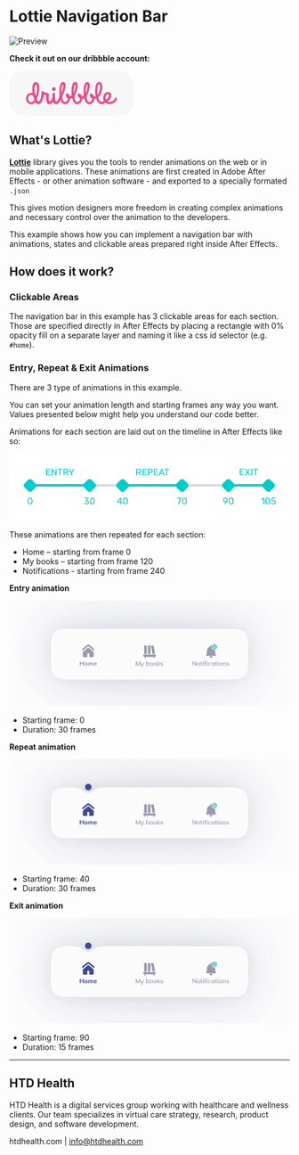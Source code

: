 # Lottie Navigation Bar

![Preview](readme/preview.gif)

**Check it out on our dribbble account:**

[![Dribbble](readme/dribbble.svg)](https://dribbble.com/HTD)

## What's Lottie?

[**Lottie**](https://github.com/airbnb/lottie-web) library gives you the tools to render animations on the web or in mobile applications. These animations are first created in Adobe After Effects - or other animation software - and exported to a specially formated `.json`

This gives motion designers more freedom in creating complex animations and necessary control over the animation to the developers.

This example shows how you can implement a navigation bar with animations, states and clickable areas prepared right inside After Effects.

## How does it work?

### Clickable Areas
The navigation bar in this example has 3 clickable areas for each section. Those are specified directly in After Effects by placing a rectangle with 0% opacity fill on a separate layer and naming it like a css id selector (e.g. `#home`).

### Entry, Repeat & Exit Animations
There are 3 type of animations in this example.

You can set your animation length and starting frames any way you want. Values presented below might help you understand our code better.

Animations for each section are laid out on the timeline in After Effects like so:

![Animations](readme/animation.svg)

These animations are then repeated for each section:
- Home – starting from frame 0
- My books – starting from frame 120
- Notifications - starting from frame 240

**Entry animation**

![Entry](readme/entry.gif)

- Starting frame: 0
- Duration: 30 frames

**Repeat animation**

![Repeat](readme/repeat.gif)

- Starting frame: 40
- Duration: 30 frames

**Exit animation**

![Exit](readme/exit.gif)

- Starting frame: 90
- Duration: 15 frames

---
## HTD Health
HTD Health is a digital services group working with healthcare and wellness clients. Our team specializes in virtual care strategy, research, product design, and software development.

htdhealth.com | info@htdhealth.com